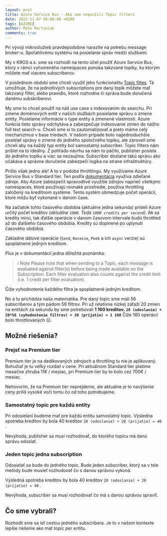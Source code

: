 ```yaml
---
layout: post
title: Azure Service Bus - Ako sme nepoužili Topic filters
date: 2022-11-07 06:00:00 +0100
tags: [AZURE]
author: Miňo Martiniak
comments: true
---
```


Pri vývoji mikroslužieb pravdepodobne narazíte na potrebu message broker-u. Spoľahlivému systému na posielanie správ medzi službami.

My v KROS a.s. sme sa rozhodli na tento účel použiť Azure Service Bus, ktorý v rámci vytvoreného namespaces ponúka takzvané topiky, ku ktorým môžete mať viacero subscriberov.

V poslednom období sme chceli využiť jeho funkcionalitu [Topic filtes](https://learn.microsoft.com/en-us/azure/service-bus-messaging/topic-filters). Tá umožňuje, že na jednotlivých subscriptions pre daný topik môžete mať takzvaný filter, alebo pravidlo, ktoré rozhodne či správa bude doručená danému subskriberovi.

My sme to chceli použiť na náš use case s indexovaním do searchu. Pri zmene doménových entít v naších službách posielame správu o zmene entity. Posielame informácie o type entity a zmenené vlastnosti. Azure funkcia tieto správy odchytáva a zabezpečuje indexovanie zmien do nášho full text search-u. Chceli sme si to zautomatizovať a preto máme celý mechanizmus v base triedach. V našom prípade bolo najjednoduchšie posielať správy o zmene do jedného spoločného topiku, ale zároveň sme chceli aby na každý typ entity bol samostatný subscriber. Topic filters nám prišiel na to ideálny. Z pohľadu návrhu sa nám to páčilo, publisher posiela do jedného topiku a viac sa nezaujíma. Subscriber dostane takú správu ako očakáva a správne doručenie zabezpečí logika na strane infraštruktúry.

Prišlo však jedno ale! A to v podobe throttlingu. My využívame Azure Service Bus v Standard tier. Ten podľa [dokumentácia](https://learn.microsoft.com/en-us/azure/service-bus-messaging/service-bus-throttling) využíva zdieľané zdroje. Aby Azure zabezpečil spravodlivé využitie zdrojov naprieč všetkými namespaces, ktoré používajú rovnaké prostredie, používa throttling založený na kreditnom systéme. Tento systém obmedzuje počet operácií, ktoré môžu byť vykonané v danom čase.

Na začiatok tohto časového obdobia (aktuálne jedna sekunda) pridelí Azure určitý počet kreditov *(aktuálne `1000`. Teda `1000 credits per second`).* Ak sa kredity minú, tak ďalšie operácie v danom časovom intervale budú throttled až do ďalšieho časového obdobia. Kredity sú doplnené po uplynutí časového obdobia.

Základné dátové operácie (`Send`, `Receive`, `Peek` a ich `async` verzie) sú spoplatnené jedným kreditom.

Plus je v dokumentácií jedna dôležitá poznámka:

>ℹ️ Note
>Please note that when sending to a Topic, each message is evaluated against filter(s) before being made available on the Subscription. Each filter evaluation also counts against the credit limit (i.e. 1 credit per filter evaluation).

</aside>

Čiže vyhodnotenie každého filtra je spoplatnené jedným kreditom.

No a tu prichádza naša matematika. Pre daný topic sme mali 56 subscriberov a tým pádom 56 filtrov. Pri už relatívne nízkej záťaži 20 zmien na entitách za sekundu by sme potrebovali **1 160 kreditov. `20 (odoslanie) + 20*56 (vyhodnotenie filtrov) + 20 (prijatie) = 1 160`** Čiže 160 operácií bolo throttlovaných ☹️.

## Možné riešenia?

### Prejsť na Premium tier

Premium tier je na dedikovaných zdrojoch a throttling tu nie je aplikovaný. Bohužiaľ je tu veľký rozdiel v cene. Pri aktuálnom Standard tier platíme mesačne zhruba 11€ / mesiac, pri Premium tier by to bolo cez 700€ / mesiac.

Nehovorím, že na Premium tier neprejdeme, ale aktuálne je to navýšenie ceny príliš vysoké voči tomu čo od toho potrebujeme.

### Samostatný topic pre každú entity

Pri odosielaní budeme mať pre každú entitu samostatný topic. Výsledna spotreba kreditov by bola 40 kreditov `20 (odoslanie) + 20 (prijatie) = 40` .

Nevýhoda, publisher sa musí rozhodovať, do ktorého topicu má danú správu odoslať.

### Jeden topic jedna subscription

Odosielať sa bude do jedného topic. Bude jeden subscriber, ktorý sa v tele metódy bude musieť rozhodovať čo s danou správou vykoná.

Výsledná spotreba kreditov by bola 40 kreditov `20 (odoslanie) + 20 (prijatie) = 40` .

Nevýhoda, subscriber sa musí rozhodovať čo má s danou správou spraviť.

## Čo sme vybrali?

Rozhodli sme sa ísť cestou jedného subscribera. Je to v našom kontexte lepšie riešenie ako mať topic per entitu.
